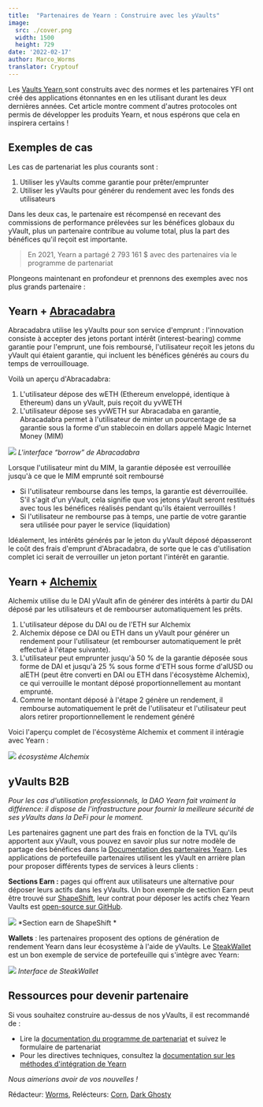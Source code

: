 ```yaml
---
title:  "Partenaires de Yearn : Construire avec les yVaults"
image:
  src: ./cover.png
  width: 1500
  height: 729
date: '2022-02-17'
author: Marco_Worms
translator: Cryptouf
---
```


Les [Vaults Yearn ](https://medium.com/iearn/yearn-finance-explained-what-are-vaults-and-strategies-96970560432) sont construits avec des normes et les partenaires YFI ont créé des applications étonnantes en en les utilisant durant les deux dernières années. Cet article montre comment d'autres protocoles ont permis de développer les produits Yearn, et nous espérons que cela en inspirera certains !

## Exemples de cas

Les cas de partenariat les plus courants sont :
1. Utiliser les yVaults comme garantie pour prêter/emprunter
2. Utiliser les yVaults pour générer du rendement avec les fonds des utilisateurs


Dans les deux cas, le partenaire est récompensé en recevant des commissions de performance prélevées sur les bénéfices globaux du yVault, plus un partenaire contribue au volume total, plus la part des bénéfices qu'il reçoit est importante.

> En 2021, Yearn a partagé 2 793 161 $ avec des partenaires via le programme de partenariat

Plongeons maintenant en profondeur et prennons des exemples avec nos plus grands partenaire :

## Yearn + [Abracadabra](http://abracadabra.money/)

Abracadabra utilise les yVaults pour son service d'emprunt : l'innovation consiste à accepter des jetons portant intérêt (interest-bearing) comme garantie pour l'emprunt, une fois remboursé, l'utilisateur reçoit les jetons du yVault qui étaient garantie, qui incluent les bénéfices générés au cours du temps de verrouillouage.

Voilà un aperçu d'Abracadabra:

1. L'utilisateur dépose des wETH (Ethereum enveloppé, identique à Ethereum) dans un yVault, puis reçoit du yvWETH
2. L'utilisateur dépose ses yvWETH sur Abracadaba en garantie, Abracadabra permet à l'utilisateur de minter un pourcentage de sa garantie sous la forme d'un stablecoin en dollars appelé Magic Internet Money (MIM)

![](./image1.png?w=633&h=527)
*L'interface “borrow” de Abracadabra*

Lorsque l'utilisateur mint du MIM, la garantie déposée est verrouillée jusqu'à ce que le MIM emprunté soit remboursé

- Si l'utilisateur rembourse dans les temps, la garantie est déverrouillée. S'il s'agit d'un yVault, cela signifie que vos jetons yVault seront restitués avec tous les bénéfices réalisés pendant qu'ils étaient verrouillés !
- Si l'utilisateur ne rembourse pas à temps, une partie de votre garantie sera utilisée pour payer le service (liquidation)

Idéalement, les intérêts générés par le jeton du yVault déposé dépasseront le coût des frais d'emprunt d'Abracadabra, de sorte que le cas d'utilisation complet ici serait de verrouiller un jeton portant l'intérêt en garantie.

## Yearn + [Alchemix](https://alchemix.fi/)

Alchemix utilise du le DAI yVault afin de générer des intérêts à partir du DAI déposé par les utilisateurs et de rembourser automatiquement les prêts.

1. L'utilisateur dépose du DAI ou de l'ETH sur Alchemix
2. Alchemix dépose ce DAI ou ETH dans un yVault pour générer un rendement pour l'utilisateur (et rembourser automatiquement le prêt effectué à l'étape suivante).
3. L'utilisateur peut emprunter jusqu'à 50 % de la garantie déposée sous forme de DAI et jusqu'à 25 % sous forme d'ETH  sous forme d'alUSD ou alETH (peut être converti en DAI ou ETH dans l'écosystème Alchemix), ce qui verrouille le montant déposé proportionnellement au montant emprunté.
4. Comme le montant déposé à l'étape 2 génère un rendement, il rembourse automatiquement le prêt de l'utilisateur et l'utilisateur peut alors retirer proportionnellement le rendement généré

Voici l'aperçu complet de l'écosystème Alchemix et comment il intéragie avec Yearn :

![](./image2.png?w=1400&h=950)
*écosystème Alchemix*

## yVaults B2B

*Pour les cas d'utilisation professionnels, la DAO Yearn  fait vraiment la différence: il dispose de l'infrastructure pour fournir la meilleure sécurité de ses yVaults dans la DeFi pour le moment.*

Les partenaires gagnent une part des frais en fonction de la TVL qu'ils apportent aux yVault, vous pouvez en savoir plus sur notre modèle de partage des bénéfices dans la [Documentation des partenaires Yearn](https://docs.yearn.finance/partners/introduction). Les applications de portefeuille partenaires utilisent les yVault en arrière plan pour proposer différents types de services à leurs clients :

**Sections Earn :** pages qui offrent aux utilisateurs une alternative pour déposer leurs actifs dans les yVaults. Un bon exemple de section Earn peut être trouvé sur [ShapeShift](https://shapeshift.com/), leur contrat pour déposer les actifs chez Yearn Vaults est [open-source sur GitHub](https://github.com/shapeshift/yearn-router).

![](./image3.png?w=750&h=554)
*Section earn de ShapeShift *

**Wallets** : les partenaires proposent des options de génération de rendement Yearn dans leur écosystème à l'aide de yVaults. Le [SteakWallet](https://www.steakwallet.fi/) est un bon exemple de service de portefeuille qui s'intègre avec Yearn:

![](./image4.png?w=363&h=681)
*Interface de SteakWallet*

## Ressources pour devenir partenaire

Si vous souhaitez construire au-dessus de nos yVaults, il est recommandé de :

- Lire la [documentation du programme de partenariat](https://docs.yearn.finance/partners/introduction) et suivez le formulaire de partenariat
- Pour les directives techniques, consultez la [documentation sur les méthodes d'intégration de Yearn](https://docs.yearn.finance/partners/integration_guide)

*Nous aimerions avoir de vos nouvelles !*

Rédacteur: [Worms](https://twitter.com/MarcoWorms), Relécteurs: [Corn](https://twitter.com/omgcorn), [Dark Ghosty](https://github.com/DarkGhost7)
